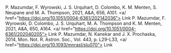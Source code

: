 P. Mazumdar, F. Wyrowski, J. S. Urquhart, D. Colombo, K. M. Menten, S. Neupane and M. A. Thompson, 2021, A&A, 656, A101.  <a/ href="https://doi.org/10.1051/0004-6361/202142036"> Link </a> 
P. Mazumdar, F. Wyrowski, D. Colombo, J. S. Urquhart, M. A. Thompson and K. M. Menten, 2021, A&A,  650, A164. <a/ href="https://doi.org/10.1051/0004-6361/202040205"> Link </a>
P. Mazumdar, N. Kanekar and J. X. Prochaska, 2014, Mon. Not. R. Astron. Soc., Vol. 443, p. L29-L33, <a/ href="https://doi.org/10.1093/mnrasl/slu070"> Link </a>
